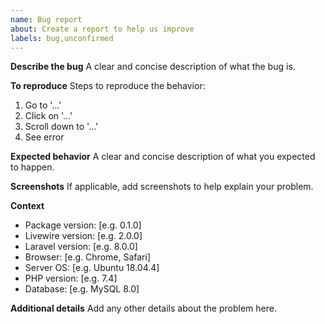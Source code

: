 ```yaml
---
name: Bug report
about: Create a report to help us improve
labels: bug,unconfirmed
---
```


**Describe the bug**
A clear and concise description of what the bug is.

**To reproduce**
Steps to reproduce the behavior:
1. Go to '...'
2. Click on '...'
3. Scroll down to '...'
4. See error

**Expected behavior**
A clear and concise description of what you expected to happen.

**Screenshots**
If applicable, add screenshots to help explain your problem.

**Context**
- Package version: [e.g. 0.1.0]
- Livewire version: [e.g. 2.0.0]
- Laravel version: [e.g. 8.0.0]
- Browser: [e.g. Chrome, Safari]
- Server OS: [e.g. Ubuntu 18.04.4]
- PHP version: [e.g. 7.4]
- Database: [e.g. MySQL 8.0]

**Additional details**
Add any other details about the problem here.
